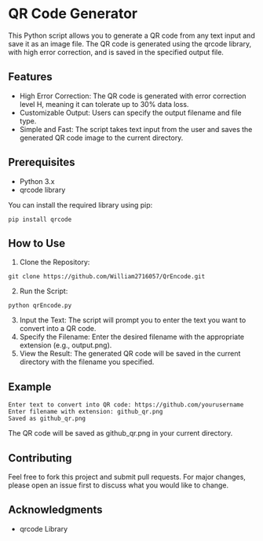# QR Code Generator
This Python script allows you to generate a QR code from any text input and save it as an image file. The QR code is generated using the qrcode library, with high error correction, and is saved in the specified output file.

## Features
- High Error Correction: The QR code is generated with error correction level H, meaning it can tolerate up to 30% data loss.
- Customizable Output: Users can specify the output filename and file type.
- Simple and Fast: The script takes text input from the user and saves the generated QR code image to the current directory.

## Prerequisites
- Python 3.x
- qrcode library

You can install the required library using pip:
```
pip install qrcode
```
## How to Use
1. Clone the Repository:
```
git clone https://github.com/William2716057/QrEncode.git
```
2. Run the Script:
```
python qrEncode.py
```
3. Input the Text: The script will prompt you to enter the text you want to convert into a QR code.
4. Specify the Filename: Enter the desired filename with the appropriate extension (e.g., output.png).
5. View the Result: The generated QR code will be saved in the current directory with the filename you specified.

## Example
```
Enter text to convert into QR code: https://github.com/yourusername
Enter filename with extension: github_qr.png
Saved as github_qr.png
```
The QR code will be saved as github_qr.png in your current directory.

## Contributing
Feel free to fork this project and submit pull requests. For major changes, please open an issue first to discuss what you would like to change.

## Acknowledgments
- qrcode Library
